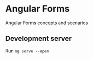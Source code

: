 # Angular Forms

Angular Forms concepts and scenarios

## Development server

 Run `ng serve --open`
